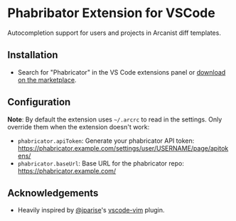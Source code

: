 # Phabribator Extension for VSCode

Autocompletion support for users and projects in Arcanist diff templates.

## Installation

- Search for "Phabricator" in the VS Code extensions panel or [download on the marketplace](https://marketplace.visualstudio.com/items?itemName=christianvuerings.vscode-phabricator).

## Configuration

**Note**: By default the extension uses `~/.arcrc` to read in the settings. Only override them when the extension doesn't work:

- `phabricator.apiToken`: Generate your phabricator API token: https://phabricator.example.com/settings/user/USERNAME/page/apitokens/
- `phabricator.baseUrl`: Base URL for the phabricator repo: https://phabricator.example.com/

## Acknowledgements

- Heavily inspired by [@jparise](https://github.com/jparise)'s [vscode-vim](https://github.com/jparise/vim-phabricator) plugin.
